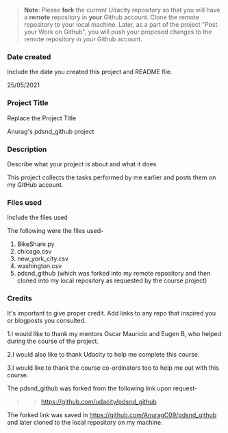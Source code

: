 >**Note**: Please **fork** the current Udacity repository so that you will have a **remote** repository in **your** Github account. Clone the remote repository to your local machine. Later, as a part of the project "Post your Work on Github", you will push your proposed changes to the remote repository in your Github account.

### Date created
Include the date you created this project and README file.

25/05/2021

### Project Title
Replace the Project Title

Anurag's pdsnd_github project

### Description
Describe what your project is about and what it does

This project collects the tasks performed by me earlier and posts them on my GitHub account.

### Files used
Include the files used

The following were the files used-
1. BikeShare.py 
2. chicago.csv
3. new_york_city.csv
4. washington.csv
5. pdsnd_github (which was forked into my remote repository and then cloned into my local repository as requested by the course project)

### Credits
It's important to give proper credit. Add links to any repo that inspired you or blogposts you consulted.

1.I would like to thank my mentors Oscar Mauricio and Eugen B, who helped during the course of the project. 

2.I would also like to thank Udacity to help me complete this course.

3.I would like to thank the course co-ordinators too to help me out with this course.

The pdsnd_github was forked from the following link upon request-

>> https://github.com/udacity/pdsnd_github

The forked link was saved in https://github.com/AnuragC09/pdsnd_github and later cloned to the local repository on my machine.  
